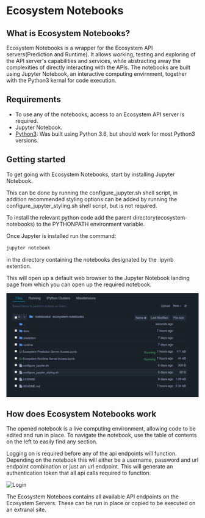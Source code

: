 # Ecosystem Notebooks

## What is Ecosystem Notebooks?

Ecosystem Notebooks is a wrapper for the Ecosystem API servers(Prediction and Runtime). It allows working, testing and exploring of the API server's capabilities and services, while abstracting away the complexities of directly interacting with the APIs. The notebooks are built using Jupyter Notebook, an interactive computing envirnment, together with the Python3 kernal for code execution.

## Requirements

* To use any of the notebooks, access to an Ecosystem API server is required.
* Jupyter Notebook.
* [Python3](https://www.python.org/downloads/): Was built using Python 3.6, but should work for most Python3 versions.

## Getting started

To get going with Ecosystem Notebooks, start by installing Jupyter Notebook.

This can be done by running the configure_jupyter.sh shell script, in addition recommended styling options can be added by running the configure_jupyter_styling.sh shell script, but is not required.

To install the relevant python code add the parent directory(ecosystem-notebooks) to the PYTHONPATH environment variable. 

Once Jupyter is installed run the command:
```bash
jupyter notebook
```
in the directory containing the notebooks designated by the .ipynb extention.

This will open up a default web browser to the Jupyter Notebook landing page from which you can open up the required notebook.

![Jupyter Landing Page](https://github.com/ecosystemai/ecosystem-notebooks/blob/master/docs/images/jupyter_landing_page.png "Jupyter Landing Page")

## How does Ecosystem Notebooks work

The opened notebook is a live computing environment, allowing code to be edited and run in place. 
To navigate the notebook, use the table of contents on the left to easily find any section.

Logging on is required before any of the api endpoints will function. Depending on the notebook this will either be a username, password and url endpoint combination or just an url endpoint. This will generate an authentication token that all api calls required to function.

![Login](https://github.com/ecosystemai/ecosystem-notebooks/blob/master/docs/images/login.png "Login")

The Ecosystem Noteboos contains all available API endpoints on the Ecosystem Servers. These can be run in place or copied to be executed on an extranal site.
